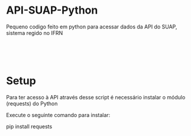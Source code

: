 # API-SUAP-Python
Pequeno codigo feito em python para acessar dados da API do SUAP, sistema regido no IFRN

<br><br><br>
<h1>Setup</h1>
<p>Para ter acesso à API através desse script é necessário instalar o módulo (requests) do Python </p>
<p>Execute o seguinte comando para instalar:</p>
<p>pip install requests</p>
